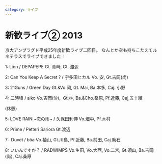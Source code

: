 ```yaml
---
category: ライブ
---
```

# 新歓ライブ② 2013

京大アンプラグド平成25年度新歓ライブ二回目。
なんとか空も持ちこたえてルネテラスでライブできました！

1: Lion / DEPAPEPE
Gt. 青崎, Gt. 渡辺

2: Can You Keep A Secret ? / 宇多田ヒカル
Vo. 安, Gt.吉岡(尚)

3: 21Guns / Green Day
Gt.&amp;Vo.岡, Gt. Mai, Ba.本多, Caj. 小野

4: 二時頃 / aiko
Vo.吉岡(沙),  Gt.林, Ba.&amp;Cho.桑原, Pf.近藤, Caj,五十嵐

(休憩)

5: LOVE RAIN ~恋の雨~ / 久保田利伸
Vo.畑中, Pf.木村

6: Prime / Petteri Sariora
Gt.渡辺

7:  Duvet / bôa
Vo.袖山, Gt.川島, Pf.近藤, Ba.前田, Caj.助石

8: いいんですか？ / RADWIMPS
Vo.生田, Vo.大西, Vo.二宮, Gt.須山, Ba.吉岡(尚), Caj.桑原